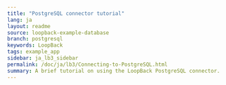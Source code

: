```yaml
---
title: "PostgreSQL connector tutorial"
lang: ja
layout: readme
source: loopback-example-database
branch: postgresql
keywords: LoopBack
tags: example_app
sidebar: ja_lb3_sidebar
permalink: /doc/ja/lb3/Connecting-to-PostgreSQL.html
summary: A brief tutorial on using the LoopBack PostgreSQL connector.  
---
```

